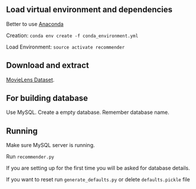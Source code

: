 ## Load virtual environment and dependencies

Better to use [Anaconda](https://anaconda.org/)

Creation: ```conda env create -f conda_environment.yml```

Load Environment: ```source activate recommender```

## Download and extract 

[MovieLens Dataset](http://files.grouplens.org/datasets/movielens/ml-latest-small.zip).

## For building database 

Use MySQL. Create a empty database. Remember database name.

## Running

Make sure MySQL server is running.

Run ```recommender.py```

If you are setting up for the first time you will be asked for database details. 

If you want to reset run ```generate_defaults.py``` or delete ```defaults.pickle``` file

